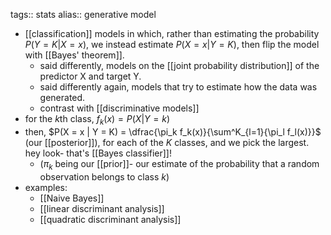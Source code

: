 tags:: stats
alias:: generative model

- [[classification]] models in which, rather than estimating the probability $P(Y=K | X = x)$, we instead estimate $P(X = x | Y = K)$, then flip the model with [[Bayes' theorem]].
	- said differently, models on the [[joint probability distribution]] of the predictor X and target Y.
	- said differently again, models that try to estimate how the data was generated.
	- contrast with [[discriminative models]]
- for the $k$th class, $f_k(x) = P(X | Y = k)$
- then, $P(X = x | Y = K) = \dfrac{\pi_k f_k(x)}{\sum^K_{l=1}{\pi_l f_l(x)}}$ (our [[posterior]]), for each of the $K$ classes, and we pick the largest. hey look- that's [[Bayes classifier]]!
	- ($\pi_k$ being our [[prior]]- our estimate of the probability that a random observation belongs to class $k$)
- examples:
	- [[Naive Bayes]]
	- [[linear discriminant analysis]]
	- [[quadratic discriminant analysis]]
